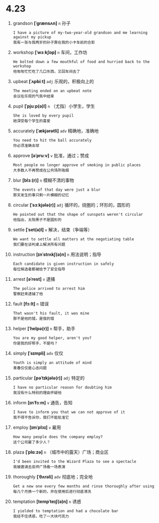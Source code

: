 # 4.23

1. grandson **[ˈɡrænsʌn]** `n` 孙子

   ```
   I have a picture of my-two-year-old grandson and me learning against my pickup
   我有一张与我两岁的孙子靠在我的小卡车前的合影
   ```

2. workshop **[ˈwɜːkʃɒp]** `n` 车间，工作坊

   ```
   He bolted down a few mouthful of food and hurried back to the workshop
   他匆匆忙忙吃了几口东西，又回车间去了
   ```

3. upbeat **[ˈʌpbiːt]** `adj` 乐观的，积极向上的

   ```
   The meeting ended on an upbeat note
   会议在乐观的气氛中结束
   ```

4. pupil **[ˈpjuːp(ə)l]** `n` （尤指）小学生，学生

   ```
   She is loved by every pupil
   她深受每个学生的喜爱
   ```

5. accurately **[ˈækjərətli]** `adv` 精确地，准确地

   ```
   You need to hit the ball accurately
   你必须准确击球
   ```

6. approve **[əˈpruːv]** `v` 批准，通过；赞成

   ```
   Most people no longer approve of smoking in public places
   大多数人不再赞成在公共场所吸烟
   ```

7. blur **[blɜː(r)]** `n` 模糊不清的事物

   ```
   The events of that day were just a blur
   那天发生的事只剩一片模糊的记忆
   ```

8. circular **[ˈsɜːkjələ(r)]** `adj` 循环的，绕圈的；环形的，圆形的

   ```
   He pointed out that the shape of sunspots weren't circular
   他指出，太阳黑子不是圆形的
   ```

9. settle **[ˈset(ə)l]** `v` 解决，结束（争端等）

   ```
   We want to settle all matters at the negotiating table
   我们要在谈判桌上解决所有问题
   ```

10. instruction **[ɪnˈstrʌkʃ(ə)n]** `n` 用法说明；指导

    ```
    Each candidate is given instruction in safely
    每位候选者都被给予了安全指导
    ```

11. arrest **[əˈrest]** `v` 逮捕

    ```
    The police arrived to arrest him
    警察赶来逮捕了他
    ```

12. fault **[fɔːlt]** `n` 错误

    ```
    That wasn't his fault, it was mine
    那不是他的错，是我的错
    ```

13. helper **[ˈhelpə(r)]** `n` 帮手，助手

    ```
    You are my good helper, aren't you?
    你是我的好帮手，不是吗？
    ```

14. simply **[ˈsɪmpli]** `adv` 仅仅

    ```
    Youth is simply an attitude of mind
    青春仅仅是心态问题
    ```

15. particular **[pəˈtɪkjələ(r)]** `adj` 特定的

    ```
    I have no particular reason for doubting him
    我没有什么特别的理由怀疑他
    ```

16. inform **[ɪnˈfɔːm]** `v` 通告，告知

    ```
    I have to inform you that we can not approve of it
    我不得不告诉你，我们不能批准它
    ```

17. employ **[ɪmˈplɔɪ]** `v` 雇用

    ```
    How many people does the company employ?
    这个公司雇了多少人？
    ```

18. plaza **[ˈplɑːzə]** `n` （城市中的露天）广场；商业区

    ```
    I'd been invited to the Wizard Plaza to see a spectacle
    我被邀请去巫师广场看一场表演
    ```

19. thoroughly **[ˈθʌrəli]** `adv` 彻底地；完全地

    ```
    Get a new one every few months and rinse thoroughly after using
    每几个月换一个新的，并在使用后进行彻底清洗
    ```

20. temptation **[tempˈteɪʃ(ə)n]** `n` 诱惑
    ```
    I yielded to temptation and had a chocolate bar
    我经不住诱惑，吃了一大块巧克力
    ```
